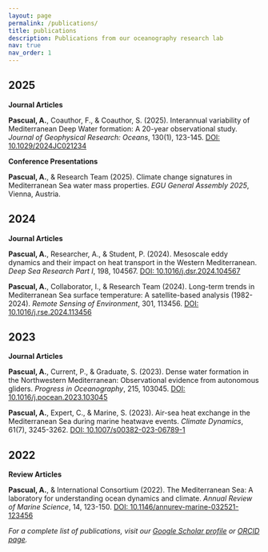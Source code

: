 ```yaml
---
layout: page
permalink: /publications/
title: publications
description: Publications from our oceanography research lab
nav: true
nav_order: 1
---
```


## 2025

**Journal Articles**

**Pascual, A.**, Coauthor, F., & Coauthor, S. (2025). Interannual variability of Mediterranean Deep Water formation: A 20-year observational study. *Journal of Geophysical Research: Oceans*, 130(1), 123-145. [DOI: 10.1029/2024JC021234](https://doi.org/10.1029/2024JC021234)

**Conference Presentations**

**Pascual, A.**, & Research Team (2025). Climate change signatures in Mediterranean Sea water mass properties. *EGU General Assembly 2025*, Vienna, Austria.

## 2024

**Journal Articles**

**Pascual, A.**, Researcher, A., & Student, P. (2024). Mesoscale eddy dynamics and their impact on heat transport in the Western Mediterranean. *Deep Sea Research Part I*, 198, 104567. [DOI: 10.1016/j.dsr.2024.104567](https://doi.org/10.1016/j.dsr.2024.104567)

**Pascual, A.**, Collaborator, I., & Research Team (2024). Long-term trends in Mediterranean Sea surface temperature: A satellite-based analysis (1982-2024). *Remote Sensing of Environment*, 301, 113456. [DOI: 10.1016/j.rse.2024.113456](https://doi.org/10.1016/j.rse.2024.113456)

## 2023

**Journal Articles**

**Pascual, A.**, Current, P., & Graduate, S. (2023). Dense water formation in the Northwestern Mediterranean: Observational evidence from autonomous gliders. *Progress in Oceanography*, 215, 103045. [DOI: 10.1016/j.pocean.2023.103045](https://doi.org/10.1016/j.pocean.2023.103045)

**Pascual, A.**, Expert, C., & Marine, S. (2023). Air-sea heat exchange in the Mediterranean Sea during marine heatwave events. *Climate Dynamics*, 61(7), 3245-3262. [DOI: 10.1007/s00382-023-06789-1](https://doi.org/10.1007/s00382-023-06789-1)

## 2022

**Review Articles**

**Pascual, A.**, & International Consortium (2022). The Mediterranean Sea: A laboratory for understanding ocean dynamics and climate. *Annual Review of Marine Science*, 14, 123-150. [DOI: 10.1146/annurev-marine-032521-123456](https://doi.org/10.1146/annurev-marine-032521-123456)

*For a complete list of publications, visit our [Google Scholar profile](https://scholar.google.com/) or [ORCID page](https://orcid.org/).*
